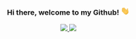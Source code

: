 <!-- - 🔭 I’m currently working on ...
- 🌱 I’m currently learning ...
- 📫 How to reach me: ... -->

<div align="center">
    <h3> Hi there, welcome to my Github! <img src="https://github.com/ABSphreak/ABSphreak/blob/master/gifs/Hi.gif" width="20px"> </h3>
    <a href="https://github.com/PM25">
        <img height="180em" src="https://github-readme-stats.vercel.app/api?username=PM25&theme=onedark&show_icons=true" />
        <img height="180em" src="https://github-readme-stats.vercel.app/api/top-langs/?username=PM25&theme=onedark&layout=compact&hide=jupyter%20notebook&card_width=230em" />
    </a>
</div>
